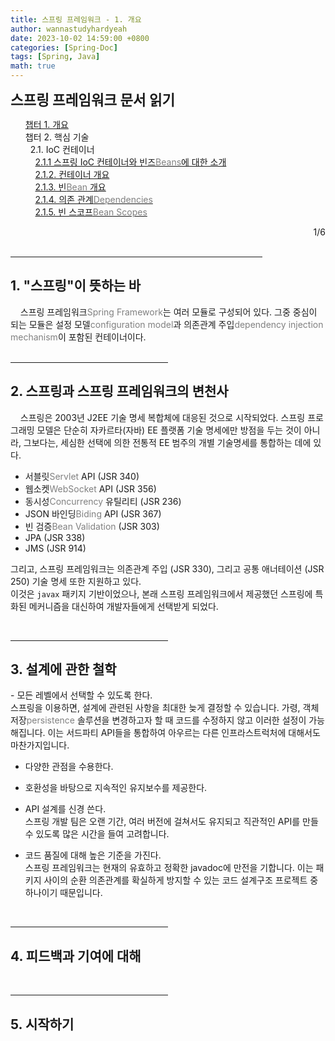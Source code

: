 ```yaml
---
title: 스프링 프레임워크 - 1. 개요
author: wannastudyhardyeah
date: 2023-10-02 14:59:00 +0800
categories: [Spring-Doc]
tags: [Spring, Java]
math: true
---
```

<div class="toc-multiple-posts">
<b style="font-size:1.4rem">스프링 프레임워크 문서 읽기</b>
<ol class="sc-fmciRz gyCSrP"><a href="/posts/Spring-Chap-01-Frame-Work-Overview/" aria-current="page" class="active">챕터 1. 개요</a><br>
챕터 2. 핵심 기술<br>
&nbsp;&nbsp;2.1. IoC 컨테이너<br>
&nbsp;&nbsp;&nbsp;&nbsp;<a href="/posts/Spring-Chap-02-1-1-introduction-to-the-spring-ioc-container-and-beans">2.1.1 스프링 IoC 컨테이너와 빈즈<span style="color: #808080;">Beans</span>에 대한 소개</a><br>
&nbsp;&nbsp;&nbsp;&nbsp;<a href="/posts/Spring-Chap-02-1-2-container-overview">2.1.2. 컨테이너 개요</a><br>
&nbsp;&nbsp;&nbsp;&nbsp;<a href="/posts/Spring-Chap-02-1-3-bean-overview">2.1.3. 빈<span style="color: #808080;">Bean</span> 개요</a><br>
&nbsp;&nbsp;&nbsp;&nbsp;<a href="/posts/Spring-Chap-02-1-4-dependencies">2.1.4. 의존 관계<span style="color: #808080;">Dependencies</span></a><br>
&nbsp;&nbsp;&nbsp;&nbsp;<a href="/posts/Spring-Chap-02-1-5-bean-scopes">2.1.5. 빈 스코프<span style="color: #808080;">Bean Scopes</span></a><br>
</ol><div class="sc-fIosxK hRRhWV"><div class="sc-gUQvok eBShCz">
<div class="series-number" align="right">1/6</div>
</div></div>
</div>
<br>
<hr width="80%">
<h2 id="what-we-mean-by-spring-h2">1. "스프링"이 뜻하는 바</h2>

&nbsp;&nbsp;&nbsp;&nbsp;스프링 프레임워크<span style="color: #808080;">Spring Framework</span>는 여러 모듈로 구성되어 있다. 그중 중심이 되는 모듈은 설정 모델<span style="color: #808080;">configuration model</span>과 의존관계 주입<span style="color: #808080;">dependency injection mechanism</span>이 포함된 컨테이너이다.<br>
<br>
<hr width="50%">
<h2 id="history-of-spring-and-the-spring-framework-h2">2. 스프링과 스프링 프레임워크의 변천사</h2>

&nbsp;&nbsp;&nbsp;&nbsp;스프링은 2003년 J2EE 기술 명세 복합체에 대응된 것으로 시작되었다.
스프링 프로그래밍 모델은 단순히 자카르타(자바) EE 플랫폼 기술 명세에만 방점을 두는 것이 아니라, 그보다는, 세심한 선택에 의한 전통적 EE 범주의 개별 기술명세를 통합하는 데에 있다.

- 서블릿<span style="color: #808080;">Servlet</span> API (JSR 340)<br>
- 웹소켓<span style="color: #808080;">WebSocket</span> API (JSR 356)<br>
- 동시성<span style="color: #808080;">Concurrency</span> 유틸리티 (JSR 236)<br>
- JSON 바인딩<span style="color: #808080;">Biding</span> API (JSR 367)<br>
- 빈 검증<span style="color: #808080;">Bean Validation</span> (JSR 303)<br>
- JPA (JSR 338)<br>
- JMS (JSR 914)<br>

그리고, 스프링 프레임워크는 의존관계 주입 (JSR 330), 그리고 공통 애너테이션 (JSR 250) 기술 명세 또한 지원하고 있다.<br> 이것은 ``javax`` 패키지 기반이었으나, 본래 스프링 프레임워크에서 제공했던 스프링에 특화된 메커니즘을 대신하여 개발자들에게 선택받게 되었다.

<br>
<hr width="50%">
<h2 id="design-philosophy-h2">3. 설계에 관한 철학</h2>
- 모든 레벨에서 선택할 수 있도록 한다.<br>
스프링을 이용하면, 설계에 관련된 사항을 최대한 늦게 결정할 수 있습니다. 가령, 객체 저장<span style="color: #808080;">persistence</span> 솔루션을 변경하고자 할 때 코드를 수정하지 않고 이러한 설정이 가능해집니다. 이는 서드파티 API들을 통합하여 아우르는 다른 인프라스트럭처에 대해서도 마찬가지입니다.<br>

- 다양한 관점을 수용한다.<br>

- 호환성을 바탕으로 지속적인 유지보수를 제공한다.<br>

- API 설계를 신경 쓴다.<br>
스프링 개발 팀은 오랜 기간, 여러 버전에 걸쳐서도 유지되고 직관적인 API를 만들 수 있도록 많은 시간을 들여 고려합니다.<br>

- 코드 품질에 대해 높은 기준을 가진다.<br>
스프링 프레임워크는 현재의 유효하고 정확한 javadoc에 만전을 기합니다. 이는 패키지 사이의 순환 의존관계를 확실하게 방지할 수 있는 코드 설계구조 프로젝트 중 하나이기 때문입니다.<br>

<br>
<hr width="50%">
<h2 id="feedback-and-contributions-h2">4. 피드백과 기여에 대해</h2>

<br>
<hr width="50%">
<h2 id="getting-started-h2">5. 시작하기</h2>